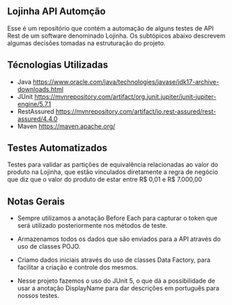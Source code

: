 ## Lojinha API Automção
Esse é um repositório que contém a automação de alguns testes de API Rest de um software denominado Lojinha. Os subtópicos abaixo descrevem algumas decisões tomadas na estruturação do projeto.

## Técnologias Utilizadas

- Java
  https://www.oracle.com/java/technologies/javase/jdk17-archive-downloads.html
- JUnit
  https://mvnrepository.com/artifact/org.junit.jupiter/junit-jupiter-engine/5.7.1
- RestAssured
  https://mvnrepository.com/artifact/io.rest-assured/rest-assured/4.4.0
- Maven
  https://maven.apache.org/

## Testes Automatizados
Testes para validar as partições de equivalência relacionadas ao valor do produto na Lojinha, que estão vinculados diretamente a regra de negócio que diz que o valor do produto de estar entre R$ 0,01 e R$ 7.000,00

## Notas Gerais

- Sempre utilizamos a anotação Before Each para capturar o token que
  será utilizado posteriormente nos métodos de teste.

- Armazenamos todos os dados que são enviados para a API através do uso de classes POJO.
- Criamo dados iniciais através do uso de classes Data Factory, para facilitar a criação e controle dos mesmos.
- Nesse projeto fazemos o uso do JUnit 5, o que dá a possibilidade de usar a anotação DisplayName para dar descrições em português para nossos testes.
   
